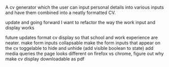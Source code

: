 A cv generator which the user can input personal details into various inputs and have them combined into a neatly formatted CV.

update and going forward
I want to refactor the way the work input and display works

future updates
format cv display so that school and work experience are neater.
make form inputs collapsable
make the form inputs that appear on the cv toggelable to hide and unhide (add visible boolean to state)
add media queries
the page looks different on firefox vs chrome, figure out why
make cv display downloadable as pdf
